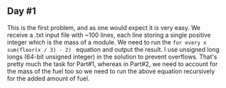 ## Day #1

This is the first problem, and as one would expect it is very easy. We receive a .txt input file with ~100 lines, each line storing a single positive integer which is the mass of a module. We need to run the `for every x sum(floor(x / 3) - 2) ` equation and output the result. I use unsigned long longs (64-bit unsigned integer) in the solution to prevent overflows. That's pretty much the task for Part#1, whereas in Part#2, we need to account for the mass of the fuel too so we need to run the above equation recursively for the added amount of fuel.
